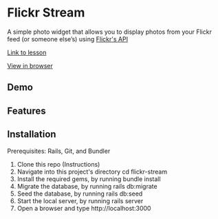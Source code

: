 # Flickr Stream

A simple photo widget that allows you to display photos from your Flickr feed (or someone else’s) using [Flickr's API](https://www.flickr.com/services/api/)

[Link to lesson](https://www.theodinproject.com/paths/full-stack-ruby-on-rails/courses/ruby-on-rails/lessons/using-an-api)

[View in browser](https://shielded-headland-52870.herokuapp.com/)
## Demo

## Features

## Installation

Prerequisites: Rails, Git, and Bundler

   1. Clone this repo (Instructions)
   2. Navigate into this project's directory cd flickr-stream
   3. Install the required gems, by running bundle install
   4. Migrate the database, by running rails db:migrate
   5. Seed the database, by running rails db:seed
   6. Start the local server, by running rails server
   7. Open a browser and type http://localhost:3000


